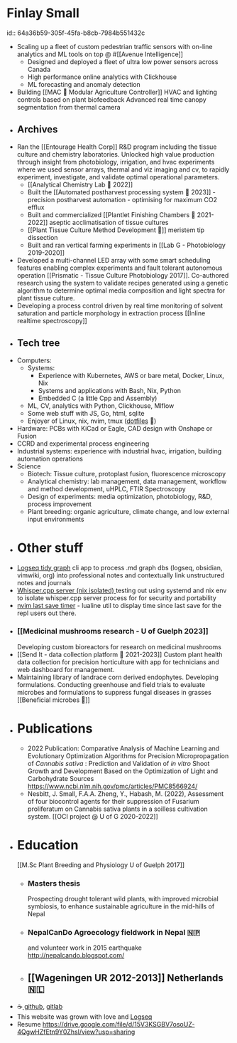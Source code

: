 # Finlay Small
id:: 64a36b59-305f-45fa-b8cb-7984b551432c
- Scaling up a fleet of custom pedestrian traffic sensors with on-line analytics and ML tools on top @ #[[Avenue Intelligence]]
	- Designed and deployed a fleet of ultra low power sensors across Canada
	- High performance online analytics with Clickhouse
	- ML forecasting and anomaly detection
- Building [[MAC 🌱 Modular Agriculture Controller]]
  HVAC and lighting controls based on plant biofeedback
  Advanced real time canopy segmentation from thermal camera
- ## Archives
- Ran the [[Entourage Health Corp]] R&D program including the tissue culture and chemistry laboratories. Unlocked high value production through insight from photobiology, irrigation, and hvac experiments where we used sensor arrays, thermal and viz imaging and cv, to rapidly experiment, investigate, and validate optimal operational parameters.
	- [[Analytical Chemistry Lab 🧪 2022]]
	- Built the [[Automated postharvest processing system 🍃 2023]] - precision postharvest automation - optimising for maximum CO2 efflux
	- Built and commercialized [[Plantlet Finishing Chambers 🌿 2021-2022]] aseptic acclimatisation of tissue cultures
	- [[Plant Tissue Culture Method Development 🌱]] meristem tip dissection
	- Built and ran vertical farming experiments in [[Lab G - Photobiology 2019-2020]]
- Developed a multi-channel LED array with some smart scheduling features enabling complex experiments and fault tolerant autonomous operation [[Prismatic - Tissue Culture Photobiology 2017]]. Co-authored research using the system to validate recipes generated using a genetic algorithm to determine optimal media composition and light spectra for plant tissue culture.
- Developing a process control driven by real time monitoring of solvent saturation and particle morphology in extraction process [[Inline realtime spectroscopy]]
- ## Tech tree
- Computers:
	- Systems:
		- Experience with Kubernetes, AWS or bare metal, Docker, Linux, Nix
		- Systems and applications with Bash, Nix, Python
		- Embedded C (a little Cpp and Assembly)
	- ML, CV, analytics with Python, Clickhouse, Mlflow
	- Some web stuff with JS, Go, html, sqlite
	- Enjoyer of Linux, nix, nvim, tmux ([dotfiles](https://github.com/bigFin/dotfiles/tree/sway) 🐧)
- Hardware: PCBs with KiCad or Eagle, CAD design with Onshape or Fusion
- CCRD and experimental process engineering
- Industrial systems: experience with industrial hvac, irrigation, building automation operations
- Science
	- Biotech: Tissue culture, protoplast fusion, fluorescence microscopy
	- Analytical chemistry: lab management, data management, workflow and method development, uHPLC, FTIR Spectroscopy
	- Design of experiments: media optimization, photobiology, R&D, process improvement
	- Plant breeding: organic agriculture, climate change, and low external input environments
- # Other stuff
- [Logseq tidy graph]( https://github.com/bigFin/logseq-tidy-graph) cli app to process .md graph dbs (logseq, obsidian, vimwiki, org) into professional notes and contextually link unstructured notes and journals
- [Whisper.cpp server (nix isolated) ](https://github.com/bigFin/whisper.cpp-server-nix-systemd) 
  testing out using systemd and nix env to isolate whisper.cpp server process for for security and portability
- [nvim last save timer](https://github.com/bigFin/nvim-last-save-timer) - lualine util to display time since last save for the repl users out there.
- ### [[Medicinal mushrooms research - U of Guelph 2023]]
  Developing custom bioreactors for research on medicinal mushrooms
- [[Send It - data collection platform 🔢 2021-2023]]
  Custom plant health data collection for precision horticulture with app for technicians and web dashboard for management.
- Maintaining library of landrace corn derived endophytes. Developing formulations. Conducting greenhouse and field trials to evaluate microbes and formulations to suppress fungal diseases in grasses [[Beneficial microbes 🦠]]
- # Publications
	- 2022 Publication: Comparative Analysis of Machine Learning and Evolutionary Optimization Algorithms for Precision Micropropagation of *Cannabis sativa* : Prediction and Validation of *in vitro* Shoot Growth and Development Based on the Optimization of Light and Carbohydrate Sources
	  https://www.ncbi.nlm.nih.gov/pmc/articles/PMC8566924/
	- Nesbitt, J. Small, F.A.A. Zheng, Y., Habash, M. (2022), Assessment of four biocontrol agents for their suppression of Fusarium proliferatum on Cannabis sativa plants in a soilless cultivation system. [[OCI project @ U of G 2020-2022]]
- # Education
  [[M.Sc Plant Breeding and Physiology U of Guelph 2017]]
	- ### Masters thesis 
	  Prospecting drought tolerant wild plants, with improved microbial symbiosis, to enhance sustainable agriculture in the mid-hills of Nepal
	- ### NepalCanDo Agroecology fieldwork in Nepal 🇳🇵
	  and volunteer work in 2015 earthquake
	  http://nepalcando.blogspot.com/
	- ## [[Wageningen UR 2012-2013]] Netherlands 🇳🇱
- ☕[ github](https://github.com/bigFin), [gitlab](https://gitlab.com/bigFinSmall)
- This website was grown with love and [Logseq](https://logseq.com/)
- Resume https://drive.google.com/file/d/15V3KSGBV7osoUZ-4QgwHZfEtn9Y0Zhsl/view?usp=sharing